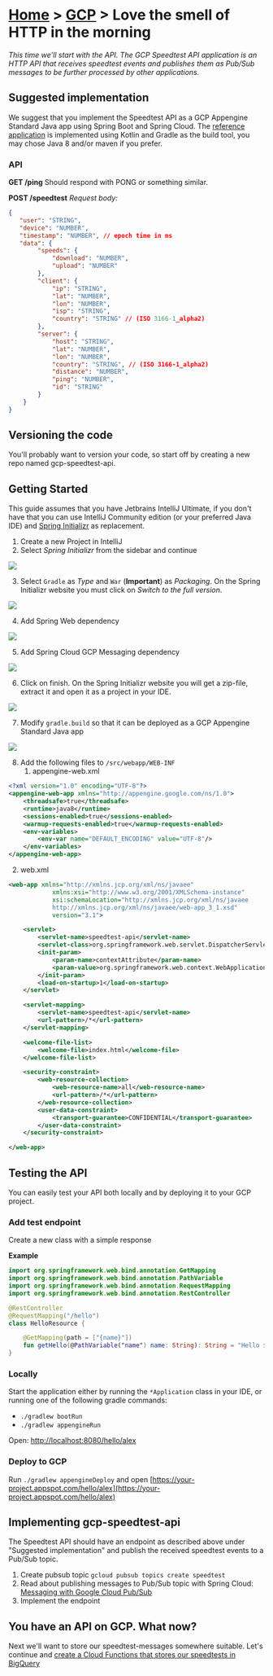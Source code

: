 [Home](../) > [GCP](index) > Love the smell of HTTP in the morning
========================================================================
_This time we'll start with the API. The GCP Speedtest API application is an HTTP API that receives speedtest events and publishes them as Pub/Sub messages to be further processed by other applications._

Suggested implementation
------------------------
We suggest that you implement the Speedtest API as a GCP Appengine Standard Java app using Spring Boot and Spring Cloud. The [reference application](https://github.com/cx-cloud-101/gcp-speedtest-api) is implemented using Kotlin and Gradle as the build tool, you may chose Java 8 and/or maven if you prefer.

### API

__GET /ping__
Should respond with PONG or something similar.

__POST /speedtest__
_Request body:_
```json
{
   "user": "STRING",
   "device": "NUMBER",
   "timestamp": "NUMBER", // epoch time in ms
   "data": {
        "speeds": {
            "download": "NUMBER",
            "upload": "NUMBER"
        },
        "client": {
            "ip": "STRING",
            "lat": "NUMBER",
            "lon": "NUMBER",
            "isp": "STRING",
            "country": "STRING" // (ISO 3166-1_alpha2)
        },
        "server": {
            "host": "STRING",
            "lat": "NUMBER",
            "lon": "NUMBER",
            "country": "STRING", // (ISO 3166-1_alpha2)
            "distance": "NUMBER",
            "ping": "NUMBER",
            "id": "STRING"
        }
    }
}
```

Versioning the code
-------------------
You'll probably want to version your code, so start off by creating a new repo named gcp-speedtest-api.

Getting Started
---------------
This guide assumes that you have Jetbrains IntelliJ Ultimate, if you don't have that you can use IntelliJ Community edition (or your preferred Java IDE) and [Spring Initializr](https://start.spring.io/) as replacement.

1. Create a new Project in IntelliJ
2. Select *Spring Initializr* from the sidebar and continue

![](images/create-project-1.png)

3. Select `Gradle` as *Type* and `War` (**Important**) as *Packaging*. On the Spring Initializr website you must click on *Switch to the full version*.

![](images/create-project-2.png)

4. Add Spring Web dependency

![](images/create-project-3.png)

5. Add Spring Cloud GCP Messaging dependency

![](images/create-project-4.png)

6. Click on finish. On the Spring Initializr website you will get a zip-file, extract it and open it as a project in your IDE.

![](images/create-project-5.png)

7. Modify `gradle.build` so that it can be deployed as a GCP Appengine Standard Java app
   
![](images/create-project-6.png)

8. Add the following files to `/src/webapp/WEB-INF`
   1. appengine-web.xml

```xml
<?xml version="1.0" encoding="UTF-8"?>
<appengine-web-app xmlns="http://appengine.google.com/ns/1.0">
    <threadsafe>true</threadsafe>
    <runtime>java8</runtime>
    <sessions-enabled>true</sessions-enabled>
    <warmup-requests-enabled>true</warmup-requests-enabled>
    <env-variables>
        <env-var name="DEFAULT_ENCODING" value="UTF-8"/>
    </env-variables>
</appengine-web-app>
```

   2. web.xml

```xml    <?xml version="1.0" encoding="utf-8"?>
<web-app xmlns="http://xmlns.jcp.org/xml/ns/javaee"
            xmlns:xsi="http://www.w3.org/2001/XMLSchema-instance"
            xsi:schemaLocation="http://xmlns.jcp.org/xml/ns/javaee
            http://xmlns.jcp.org/xml/ns/javaee/web-app_3_1.xsd"
            version="3.1">

    <servlet>
        <servlet-name>speedtest-api</servlet-name>
        <servlet-class>org.springframework.web.servlet.DispatcherServlet</servlet-class>
        <init-param>
            <param-name>contextAttribute</param-name>
            <param-value>org.springframework.web.context.WebApplicationContext.ROOT</param-value>
        </init-param>
        <load-on-startup>1</load-on-startup>
    </servlet>

    <servlet-mapping>
        <servlet-name>speedtest-api</servlet-name>
        <url-pattern>/*</url-pattern>
    </servlet-mapping>

    <welcome-file-list>
        <welcome-file>index.html</welcome-file>
    </welcome-file-list>

    <security-constraint>
        <web-resource-collection>
            <web-resource-name>all</web-resource-name>
            <url-pattern>/*</url-pattern>
        </web-resource-collection>
        <user-data-constraint>
            <transport-guarantee>CONFIDENTIAL</transport-guarantee>
        </user-data-constraint>
    </security-constraint>

</web-app>
```

Testing the API
---------------
You can easily test your API both locally and by deploying it to your GCP project.

### Add test endpoint
Create a new class with a simple response

**Example**
```kotlin
import org.springframework.web.bind.annotation.GetMapping
import org.springframework.web.bind.annotation.PathVariable
import org.springframework.web.bind.annotation.RequestMapping
import org.springframework.web.bind.annotation.RestController

@RestController
@RequestMapping("/hello")
class HelloResource {

    @GetMapping(path = ["{name}"])
    fun getHello(@PathVariable("name") name: String): String = "Hello $name"
}
```

### Locally
Start the application either by running the `*Application` class in your IDE, or running one of the following gradle commands:
* `./gradlew bootRun`
* `./gradlew appengineRun`

Open: [http://localhost:8080/hello/alex](http://localhost:8080/hello/alex)

### Deploy to GCP
Run `./gradlew appengineDeploy` and open [https://your-project.appspot.com/hello/alex](https://your-project.appspot.com/hello/alex)

Implementing gcp-speedtest-api
------------------------------
The Speedtest API should have an endpoint as described above under "Suggested implementation" and publish the received speedtest events to a Pub/Sub topic.

1. Create pubsub topic `gcloud pubsub topics create speedtest`
2. Read about publishing messages to Pub/Sub topic with Spring Cloud: [Messaging with Google Cloud Pub/Sub](https://spring.io/guides/gs/messaging-gcp-pubsub/)
3. Implement the endpoint

You have an API on GCP. What now?
---------------------------------
Next we'll want to store our speedtest-messages somewhere suitable. Let's continue and [create a Cloud Functions that stores our speedtests in BigQuery](writing-all-the-events)